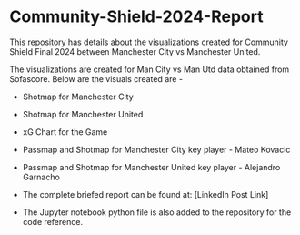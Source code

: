 # Community-Shield-2024-Report
This repository has details about the visualizations created for Community Shield Final 2024 between Manchester City vs Manchester United.

The visualizations are created for Man City vs Man Utd data obtained from Sofascore.
Below are the visuals created are - 
- Shotmap for Manchester City
- Shotmap for Manchester United
- xG Chart for the Game
- Passmap and Shotmap for Manchester City key player - Mateo Kovacic
- Passmap and Shotmap for Manchester United key player - Alejandro Garnacho

- The complete briefed report can be found at: [LinkedIn Post Link]

- The Jupyter notebook python file is also added to the repository for the code reference.
